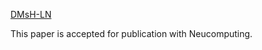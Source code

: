 [DMsH-LN](https://www.sciencedirect.com/science/article/pii/S0925231224016011)

This paper is accepted for publication with Neucomputing.
